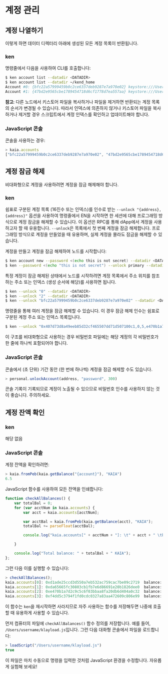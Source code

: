 # 계정 관리

## 계정 나열하기 <a id="list-your-accounts"></a>

이렇게 하면 데이터 디렉터리 아래에 생성된 모든 계정 목록이 반환됩니다.

### ken <a id="ken"></a>

명령줄에서 다음을 사용하여 CLI를 호출합니다:

```bash
$ ken account list --datadir <DATADIR>
$ ken account list --datadir ~/kend_home
Account #0: {bfc22a57999459b0c2ce6337deb9287e7a970e02} keystore:///Users/username/kend_home/keystore/UTC--2019-03-26T07-02-58.524962000Z--bfc22a57999459b0c2ce6337deb9287e7a970e02
Account #1: {47bd2e9565cbe1789454718d6cf1778d7ea557aa} keystore:///Users/username/kend_home/keystore/UTC--2019-03-26T07-04-44.840061000Z--47bd2e9565cbe1789454718d6cf1778d7ea557aa
```

**참고**: 다른 노드에서 키스토어 파일을 복사하거나 파일을 제거하면 반환되는 계정 목록의 순서가 변경될 수 있습니다. 따라서 인덱스에 의존하지 않거나 키스토어 파일을 복사하거나 제거할 경우 스크립트에서 계정 인덱스를 확인하고 업데이트해야 합니다.

### JavaScript 콘솔 <a id="javascript-console"></a>

콘솔을 사용하는 경우:

```javascript
> kaia.accounts
["bfc22a57999459b0c2ce6337deb9287e7a970e02", "47bd2e9565cbe1789454718d6cf1778d7ea557aa"]
```

## 계정 잠금 해제 <a id="unlock-accounts"></a>

비대화형으로 계정을 사용하려면 계정을 잠금 해제해야 합니다.

### ken <a id="ken"></a>

쉼표로 구분된 계정 목록 (16진수 또는 인덱스)를 인수로 받는 `--unlock "{address},{address}"` 옵션을 사용하여 명령줄에서 EN을 시작하면 한 세션에 대해 프로그래밍 방식으로 계정 잠금을 해제할 수 있습니다. 이 옵션은 RPC를 통해 dApp에서 계정을 사용하고자 할 때 유용합니다. `--unlock`은 목록에서 첫 번째 계정을 잠금 해제합니다. 프로그래밍 방식으로 계정을 만들었을 때 유용하며, 실제 계정을 몰라도 잠금을 해제할 수 있습니다.

계정을 만들고 계정을 잠금 해제하여 노드를 시작합니다:

```bash
$ ken account new --password <(echo this is not secret) --datadir <DATADIR>
$ ken --password <(echo "this is not secret") --unlock primary --datadir <DATADIR> --rpccorsdomain localhost --verbosity 6 2>> log.log
```

특정 계정이 잠금 해제된 상태에서 노드를 시작하려면 계정 목록에서 주소 위치를 참조하는 주소 또는 인덱스 (생성 순서에 해당)를 사용하면 됩니다.

```bash
$ ken --unlock "0" --datadir <DATADIR>
$ ken --unlock "2" --datadir <DATADIR>
$ ken --unlock "bfc22a57999459b0c2ce6337deb9287e7a970e02" --datadir <DATADIR>
```

명령줄을 통해 여러 계정을 잠금 해제할 수 있습니다. 이 경우 잠금 해제 인수는 쉼표로 구분된 계정 주소 또는 인덱스 목록입니다.

```bash
$ ken --unlock "0x407d73d8a49eeb85d32cf465507dd71d507100c1,0,5,e470b1a7d2c9c5c6f03bbaa8fa20db6d404a0c32" --datadir <DATADIR>
```

이 구조를 비대화형으로 사용하는 경우 비밀번호 파일에는 해당 계정의 각 비밀번호가 한 줄에 하나씩 포함되어야 합니다.

### JavaScript 콘솔 <a id="javascript-console"></a>

콘솔에서 (초 단위) 기간 동안 (한 번에 하나씩) 계정을 잠금 해제할 수도 있습니다.

```javascript
> personal.unlockAccount(address, "password", 300)
```

콘솔 기록이 기록되므로 계정이 노출될 수 있으므로 비밀번호 인수를 사용하지 않는 것이 좋습니다. 주의하세요.

## 계정 잔액 확인 <a id="check-account-balance"></a>

### ken <a id="ken"></a>

해당 없음

### JavaScript 콘솔 <a id="javascript-console"></a>

계정 잔액을 확인하려면:

```javascript
> kaia.fromPeb(kaia.getBalance("{account}"), "KAIA")
6.5
```

JavaScript 함수를 사용하여 모든 잔액을 인쇄합니다:

```javascript
function checkAllBalances() {
    var totalBal = 0;
    for (var acctNum in kaia.accounts) {
        var acct = kaia.accounts[acctNum];

        var acctBal = kaia.fromPeb(kaia.getBalance(acct), "KAIA");
        totalBal += parseFloat(acctBal);

        console.log("kaia.accounts[" + acctNum + "]: \t" + acct + " \tbalance: " + acctBal + "KAIA");

    }

    console.log("Total balance: " + totalBal + " KAIA");
};
```

그런 다음 이를 실행할 수 있습니다:

```javascript
> checkAllBalances();
kaia.accounts[0]: 0xd1ade25ccd3d550a7eb532ac759cac7be09c2719  balance: 63.11848 KAIA
kaia.accounts[1]: 0xda65665fc30803cb1fb7e6d86691e20b1826dee0  balance: 0 KAIA
kaia.accounts[2]: 0xe470b1a7d2c9c5c6f03bbaa8fa20db6d404a0c32  balance: 1 KAIA
kaia.accounts[3]: 0xf4dd5c3794f1fd0cdc0327a83aa472609c806e99  balance: 6 KAIA
```

이 함수는 `ken`을 재시작하면 사라지므로 자주 사용하는 함수를 저장해두면 나중에 호출할 때 유용하게 사용할 수 있습니다.

먼저 컴퓨터의 파일에 `checkAllBalances()` 함수 정의를 저장합니다. 예를 들어, `/Users/username/klayload.js`입니다. 그런 다음 대화형 콘솔에서 파일을 로드합니다:

```javascript
> loadScript("/Users/username/klayload.js")
true
```

이 파일은 마치 수동으로 명령을 입력한 것처럼 JavaScript 환경을 수정합니다. 자유롭게 실험해 보세요!

